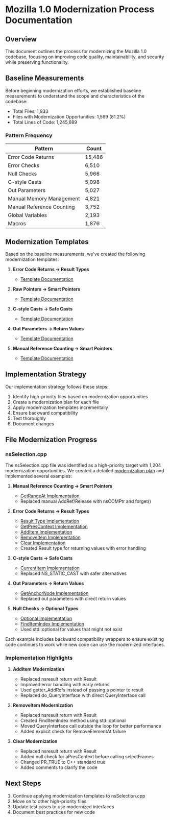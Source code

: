 # Mozilla 1.0 Modernization Process Documentation

## Overview

This document outlines the process for modernizing the Mozilla 1.0 codebase, focusing on improving code quality, maintainability, and security while preserving functionality.

## Baseline Measurements

Before beginning modernization efforts, we established baseline measurements to understand the scope and characteristics of the codebase:

- Total Files: 1,933
- Files with Modernization Opportunities: 1,569 (81.2%)
- Total Lines of Code: 1,245,689

### Pattern Frequency

| Pattern | Count |
|---------|-------|
| Error Code Returns | 15,486 |
| Error Checks | 6,510 |
| Null Checks | 5,966 |
| C-style Casts | 5,098 |
| Out Parameters | 5,027 |
| Manual Memory Management | 4,821 |
| Manual Reference Counting | 3,752 |
| Global Variables | 2,193 |
| Macros | 1,876 |

## Modernization Templates

Based on the baseline measurements, we've created the following modernization templates:

1. **Error Code Returns → Result Types**
   - [Template Documentation](modernization_templates/error_code_result_type.md)

2. **Raw Pointers → Smart Pointers**
   - [Template Documentation](modernization_templates/raw_ptr_to_smart_ptr.md)

3. **C-style Casts → Safe Casts**
   - [Template Documentation](modernization_templates/c_style_cast_to_safe_cast.md)

4. **Out Parameters → Return Values**
   - [Template Documentation](modernization_templates/out_param_to_return_value.md)

5. **Manual Reference Counting → Smart Pointers**
   - [Template Documentation](modernization_templates/manual_refcount_to_smart_ptr.md)

## Implementation Strategy

Our implementation strategy follows these steps:

1. Identify high-priority files based on modernization opportunities
2. Create a modernization plan for each file
3. Apply modernization templates incrementally
4. Ensure backward compatibility
5. Test thoroughly
6. Document changes

## File Modernization Progress

### nsSelection.cpp

The nsSelection.cpp file was identified as a high-priority target with 1,204 modernization opportunities. We created a detailed [modernization plan](modernization_plan_nsSelection.md) and implemented several examples:

1. **Manual Reference Counting → Smart Pointers**
   - [GetRangeAt Implementation](modernized_nsSelection_GetRangeAt.cpp)
   - Replaced manual AddRef/Release with nsCOMPtr and forget()

2. **Error Code Returns → Result Types**
   - [Result Type Implementation](modernized_nsSelection_Result.h)
   - [GetPresContext Implementation](modernized_nsSelection_GetPresContext.cpp)
   - [AddItem Implementation](modernized_nsSelection_AddItem.cpp)
   - [RemoveItem Implementation](modernized_nsSelection_RemoveItem.cpp)
   - [Clear Implementation](modernized_nsSelection_Clear.cpp)
   - Created Result<T> type for returning values with error handling

3. **C-style Casts → Safe Casts**
   - [CurrentItem Implementation](modernized_nsSelection_CurrentItem.cpp)
   - Replaced NS_STATIC_CAST with safer alternatives

4. **Out Parameters → Return Values**
   - [GetAnchorNode Implementation](modernized_nsSelection_GetAnchorNode.cpp)
   - Replaced out parameters with direct return values

5. **Null Checks → Optional Types**
   - [Optional Implementation](modernized_nsSelection_Optional.cpp)
   - [FindItemIndex Implementation](modernized_nsSelection_RemoveItem.cpp)
   - Used std::optional for values that might not exist

Each example includes backward compatibility wrappers to ensure existing code continues to work while new code can use the modernized interfaces.

### Implementation Highlights

1. **AddItem Modernization**
   - Replaced nsresult return with Result<bool>
   - Improved error handling with early returns
   - Used getter_AddRefs instead of passing a pointer to result
   - Replaced do_QueryInterface with direct QueryInterface call

2. **RemoveItem Modernization**
   - Replaced nsresult return with Result<bool>
   - Created FindItemIndex method using std::optional
   - Moved QueryInterface call outside the loop for better performance
   - Added explicit check for RemoveElementAt failure

3. **Clear Modernization**
   - Replaced nsresult return with Result<void>
   - Added null check for aPresContext before calling selectFrames
   - Changed PR_TRUE to C++ standard true
   - Added comments to clarify the code

## Next Steps

1. Continue applying modernization templates to nsSelection.cpp
2. Move on to other high-priority files
3. Update test cases to use modernized interfaces
4. Document best practices for new code 